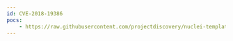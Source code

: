 ```yaml
---
id: CVE-2018-19386
pocs:
    - https://raw.githubusercontent.com/projectdiscovery/nuclei-templates/master/cves/CVE-2018-19386.yaml
---
```


